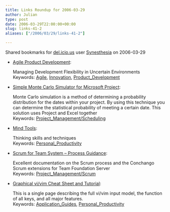 ```yaml
---
title: Links Roundup for 2006-03-29
author: Julian
type: post
date: 2006-03-29T22:00:00+00:00
slug: links-41-2 
aliases: ["/2006/03/29/links-41-2"]

---
```

Shared bookmarks for [del.icio.us][1] user  [Synesthesia][2] on 2006-03-29

  * [Agile Product Development][3]:
  
    Managing Development Flexibility in Uncertain Environments   
    Keywords: [Agile][4], [Innovation][5], [Product_Development][6]
  * [Simple Monte Carlo Simulator for Microsoft Project][7]:
  
    Monte Carlo simulation is a method of determining a probability distribution for the dates within your project. By using this technique you can determine the statistical probability of meeting a certain date. This solution uses Project and Excel together   
    Keywords: [Project_Management/Scheduling][8]
  * [Mind Tools][9]:
  
    Thinking skills and techniques   
    Keywords: [Personal_Productivity][10]
  * [Scrum for Team System &#8211; Process Guidance][11]:
  
    Excellent documentation on the Scrum process and the Conchango Scrum extensions for Team Foundation Server   
    Keywords: [Project_Management/Scrum][12]
  * [Graphical vi/vim Cheat Sheet and Tutorial][13]:
  
    This is a single page describing the full vi/vim input model, the function of all keys, and all major features.   
    Keywords: [Application_Guides][14], [Personal_Productivity][10]

 [1]: https://del.icio.us/
 [2]: https://del.icio.us/synesthesia
 [3]: https://www.bus.ualberta.ca/mlounsbury/ORG659/readings/thomke.pdf "https://www.bus.ualberta.ca/mlounsbury/ORG659/readings/thomke.pdf"
 [4]: https://del.icio.us/synesthesia/Agile
 [5]: https://del.icio.us/synesthesia/Innovation
 [6]: https://del.icio.us/synesthesia/Product_Development
 [7]: https://www.masamiki.com/project/blackjack.htm "https://www.masamiki.com/project/blackjack.htm"
 [8]: https://del.icio.us/synesthesia/Project_Management/Scheduling
 [9]: https://www.mindtools.com/ "https://www.mindtools.com/"
 [10]: https://del.icio.us/synesthesia/Personal_Productivity
 [11]: https://www.scrumforteamsystem.com/ProcessGuidance/ProcessGuidance.html "https://www.scrumforteamsystem.com/ProcessGuidance/ProcessGuidance.html"
 [12]: https://del.icio.us/synesthesia/Project_Management/Scrum
 [13]: https://www.viemu.com/a_vi_vim_graphical_cheat_sheet_tutorial.html "https://www.viemu.com/a_vi_vim_graphical_cheat_sheet_tutorial.html"
 [14]: https://del.icio.us/synesthesia/Application_Guides